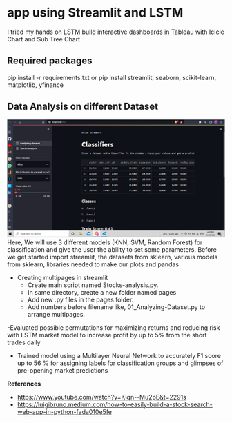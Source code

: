 # app using Streamlit and LSTM
I tried my hands on LSTM
build interactive dashboards in Tableau with IcIcle Chart and Sub Tree Chart 


## Required packages
 pip install -r requirements.txt
or
 pip install streamlit, seaborn, scikit-learn, matplotlib, yfinance

## Data Analysis on different Dataset
![Homepage](homepage.png)
Here, We will use 3 different models (KNN, SVM, Random Forest) for classification and give the user the ability to set some parameters. Before we get started import streamlit, the datasets from sklearn, various models from sklearn, libraries needed to make our plots and pandas


- Creating multipages in streamlit
  * Create main script named Stocks-analysis.py.
  * In same directory, create a new folder named pages
  * Add new .py files in the pages folder.
  * Add numbers before filename like, 01_Analyzing-Dataset.py  to arrange multipages.

-Evaluated possible permutations for maximizing returns and reducing risk with LSTM market model to increase profit by up to 5% 
from the short trades daily
  * Trained model using a Multilayer Neural Network to accurately F1 score up to 56 % for assigning labels for classification groups and 
     glimpses of pre-opening market predictions

 **References**
- https://www.youtube.com/watch?v=Klqn--Mu2pE&t=2291s
- https://luigibruno.medium.com/how-to-easily-build-a-stock-search-web-app-in-python-fada010e5fe




